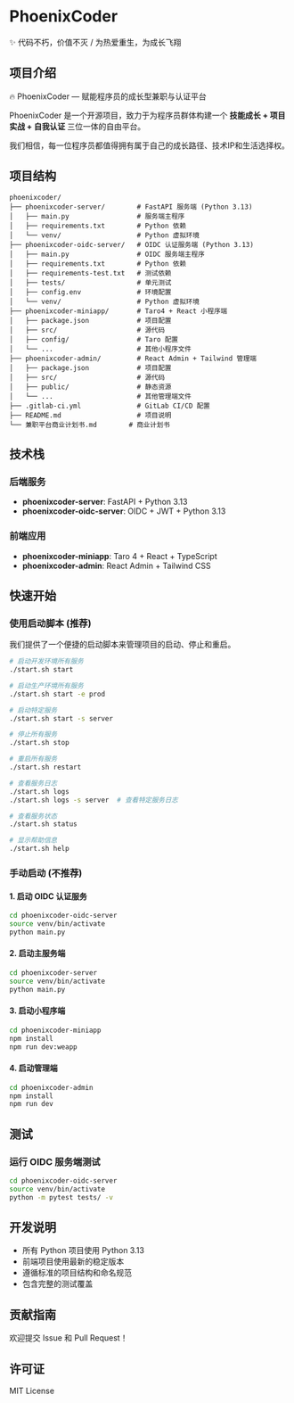 # PhoenixCoder

✨ 代码不朽，价值不灭 / 为热爱重生，为成长飞翔

## 项目介绍

🔥 PhoenixCoder — 赋能程序员的成长型兼职与认证平台

PhoenixCoder 是一个开源项目，致力于为程序员群体构建一个 **技能成长 + 项目实战 + 自我认证** 三位一体的自由平台。

我们相信，每一位程序员都值得拥有属于自己的成长路径、技术IP和生活选择权。

## 项目结构

```
phoenixcoder/
├── phoenixcoder-server/        # FastAPI 服务端 (Python 3.13)
│   ├── main.py                 # 服务端主程序
│   ├── requirements.txt        # Python 依赖
│   └── venv/                   # Python 虚拟环境
├── phoenixcoder-oidc-server/   # OIDC 认证服务端 (Python 3.13)
│   ├── main.py                 # OIDC 服务端主程序
│   ├── requirements.txt        # Python 依赖
│   ├── requirements-test.txt   # 测试依赖
│   ├── tests/                  # 单元测试
│   ├── config.env              # 环境配置
│   └── venv/                   # Python 虚拟环境
├── phoenixcoder-miniapp/       # Taro4 + React 小程序端
│   ├── package.json            # 项目配置
│   ├── src/                    # 源代码
│   ├── config/                 # Taro 配置
│   └── ...                     # 其他小程序文件
├── phoenixcoder-admin/         # React Admin + Tailwind 管理端
│   ├── package.json            # 项目配置
│   ├── src/                    # 源代码
│   ├── public/                 # 静态资源
│   └── ...                     # 其他管理端文件
├── .gitlab-ci.yml              # GitLab CI/CD 配置
├── README.md                   # 项目说明
└── 兼职平台商业计划书.md        # 商业计划书
```

## 技术栈

### 后端服务
- **phoenixcoder-server**: FastAPI + Python 3.13
- **phoenixcoder-oidc-server**: OIDC + JWT + Python 3.13

### 前端应用
- **phoenixcoder-miniapp**: Taro 4 + React + TypeScript
- **phoenixcoder-admin**: React Admin + Tailwind CSS

## 快速开始

### 使用启动脚本 (推荐)
我们提供了一个便捷的启动脚本来管理项目的启动、停止和重启。

```bash
# 启动开发环境所有服务
./start.sh start

# 启动生产环境所有服务
./start.sh start -e prod

# 启动特定服务
./start.sh start -s server

# 停止所有服务
./start.sh stop

# 重启所有服务
./start.sh restart

# 查看服务日志
./start.sh logs
./start.sh logs -s server  # 查看特定服务日志

# 查看服务状态
./start.sh status

# 显示帮助信息
./start.sh help
```

### 手动启动 (不推荐)

#### 1. 启动 OIDC 认证服务
```bash
cd phoenixcoder-oidc-server
source venv/bin/activate
python main.py
```

#### 2. 启动主服务端
```bash
cd phoenixcoder-server
source venv/bin/activate
python main.py
```

#### 3. 启动小程序端
```bash
cd phoenixcoder-miniapp
npm install
npm run dev:weapp
```

#### 4. 启动管理端
```bash
cd phoenixcoder-admin
npm install
npm run dev
```

## 测试

### 运行 OIDC 服务端测试
```bash
cd phoenixcoder-oidc-server
source venv/bin/activate
python -m pytest tests/ -v
```

## 开发说明

- 所有 Python 项目使用 Python 3.13
- 前端项目使用最新的稳定版本
- 遵循标准的项目结构和命名规范
- 包含完整的测试覆盖

## 贡献指南

欢迎提交 Issue 和 Pull Request！

## 许可证

MIT License

